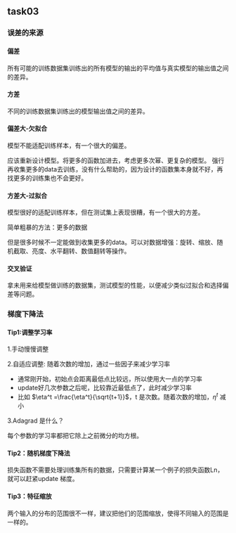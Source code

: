 ## task03

### 误差的来源

#### 偏差 

所有可能的训练数据集训练出的所有模型的输出的平均值与真实模型的输出值之间的差异。

#### 方差

不同的训练数据集训练出的模型输出值之间的差异。

#### 偏差大-欠拟合

模型不能适配训练样本，有一个很大的偏差。

应该重新设计模型。将更多的函数加进去，考虑更多次幂、更复杂的模型。 强行再收集更多的data去训练，没有什么帮助的，因为设计的函数集本身就不好，再找更多的训练集也不会更好。

#### 方差大-过拟合

模型很好的适配训练样本，但在测试集上表现很糟，有一个很大的方差。

简单粗暴的方法：更多的数据

但是很多时候不一定能做到收集更多的data。可以对数据增强：旋转、缩放、随机截取、亮度、水平翻转、数值翻转等操作。

#### 交叉验证

拿未用来给模型做训练的数据集，测试模型的性能，以便减少类似过拟合和选择偏差等问题。

### 梯度下降法

#### Tip1:调整学习率

1.手动慢慢调整

2.自适应调整: 随着次数的增加，通过一些因子来减少学习率

- 通常刚开始，初始点会距离最低点比较远，所以使用大一点的学习率
- update好几次参数之后呢，比较靠近最低点了，此时减少学习率
- 比如 $\eta^t =\frac{\eta^t}{\sqrt{t+1}}$，t 是次数。随着次数的增加，$\eta^t$ 减小

3.Adagrad 是什么？

每个参数的学习率都把它除上之前微分的均方根。

#### Tip2：随机梯度下降法

损失函数不需要处理训练集所有的数据，只需要计算某一个例子的损失函数Ln，就可以赶紧update 梯度。

#### Tip3：特征缩放

两个输入的分布的范围很不一样，建议把他们的范围缩放，使得不同输入的范围是一样的。